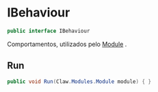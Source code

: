 # IBehaviour
```csharp
public interface IBehaviour
```
Comportamentos, utilizados pelo [Module](api/Claw/Modules/Module.md#Module) .<br />
## Run
```csharp
public void Run(Claw.Modules.Module module) { }
```
